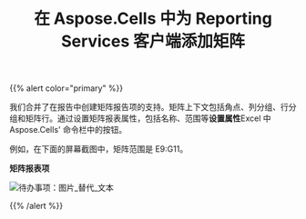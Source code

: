 ﻿---
title: 在 Aspose.Cells 中为 Reporting Services 客户端添加矩阵
type: docs
weight: 80
url: /zh/reportingservices/add-matrix-in-aspose-cells-for-reporting-services-client/
---
{{% alert color="primary" %}} 

我们合并了在报告中创建矩阵报告项的支持。矩阵上下文包括角点、列分组、行分组和矩阵行。通过设置矩阵报表属性，包括名称、范围等**设置属性**Excel 中 Aspose.Cells' 命令栏中的按钮。

例如，在下面的屏幕截图中，矩阵范围是 E9:G11。

**矩阵报表项** 

![待办事项：图片_替代_文本](add-matrix-in-aspose-cells-for-reporting-services-client_1.png)

{{% /alert %}}
